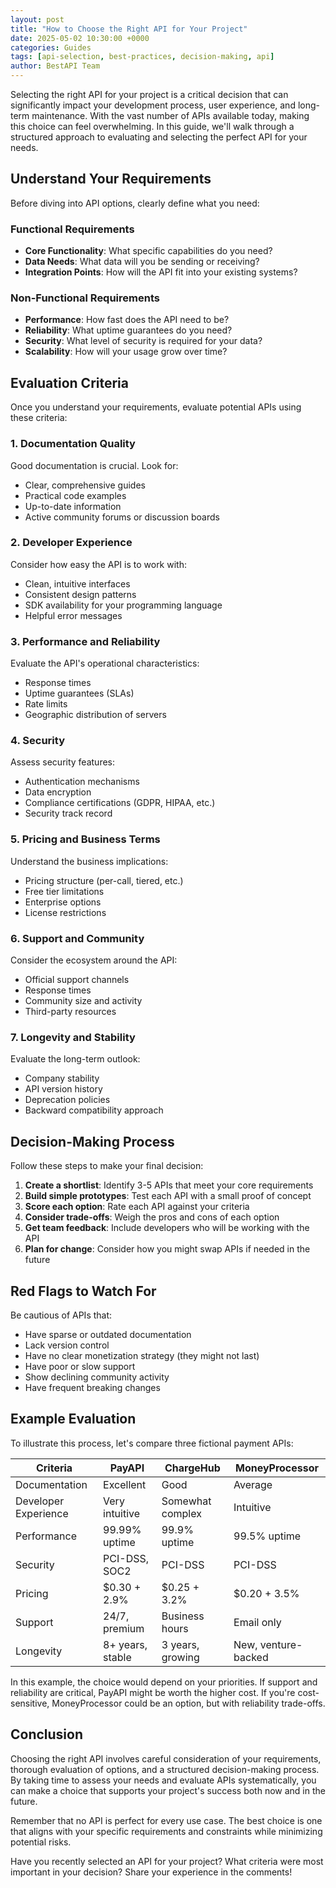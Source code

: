 ```yaml
---
layout: post
title: "How to Choose the Right API for Your Project"
date: 2025-05-02 10:30:00 +0000
categories: Guides
tags: [api-selection, best-practices, decision-making, api]
author: BestAPI Team
---
```


Selecting the right API for your project is a critical decision that can significantly impact your development process, user experience, and long-term maintenance. With the vast number of APIs available today, making this choice can feel overwhelming. In this guide, we'll walk through a structured approach to evaluating and selecting the perfect API for your needs.

## Understand Your Requirements

Before diving into API options, clearly define what you need:

### Functional Requirements

- **Core Functionality**: What specific capabilities do you need?
- **Data Needs**: What data will you be sending or receiving?
- **Integration Points**: How will the API fit into your existing systems?

### Non-Functional Requirements

- **Performance**: How fast does the API need to be?
- **Reliability**: What uptime guarantees do you need?
- **Security**: What level of security is required for your data?
- **Scalability**: How will your usage grow over time?

## Evaluation Criteria

Once you understand your requirements, evaluate potential APIs using these criteria:

### 1. Documentation Quality

Good documentation is crucial. Look for:
- Clear, comprehensive guides
- Practical code examples
- Up-to-date information
- Active community forums or discussion boards

### 2. Developer Experience

Consider how easy the API is to work with:
- Clean, intuitive interfaces
- Consistent design patterns
- SDK availability for your programming language
- Helpful error messages

### 3. Performance and Reliability

Evaluate the API's operational characteristics:
- Response times
- Uptime guarantees (SLAs)
- Rate limits
- Geographic distribution of servers

### 4. Security

Assess security features:
- Authentication mechanisms
- Data encryption
- Compliance certifications (GDPR, HIPAA, etc.)
- Security track record

### 5. Pricing and Business Terms

Understand the business implications:
- Pricing structure (per-call, tiered, etc.)
- Free tier limitations
- Enterprise options
- License restrictions

### 6. Support and Community

Consider the ecosystem around the API:
- Official support channels
- Response times
- Community size and activity
- Third-party resources

### 7. Longevity and Stability

Evaluate the long-term outlook:
- Company stability
- API version history
- Deprecation policies
- Backward compatibility approach

## Decision-Making Process

Follow these steps to make your final decision:

1. **Create a shortlist**: Identify 3-5 APIs that meet your core requirements
2. **Build simple prototypes**: Test each API with a small proof of concept
3. **Score each option**: Rate each API against your criteria
4. **Consider trade-offs**: Weigh the pros and cons of each option
5. **Get team feedback**: Include developers who will be working with the API
6. **Plan for change**: Consider how you might swap APIs if needed in the future

## Red Flags to Watch For

Be cautious of APIs that:
- Have sparse or outdated documentation
- Lack version control
- Have no clear monetization strategy (they might not last)
- Have poor or slow support
- Show declining community activity
- Have frequent breaking changes

## Example Evaluation

To illustrate this process, let's compare three fictional payment APIs:

| Criteria | PayAPI | ChargeHub | MoneyProcessor |
|----------|--------|-----------|----------------|
| Documentation | Excellent | Good | Average |
| Developer Experience | Very intuitive | Somewhat complex | Intuitive |
| Performance | 99.99% uptime | 99.9% uptime | 99.5% uptime |
| Security | PCI-DSS, SOC2 | PCI-DSS | PCI-DSS |
| Pricing | $0.30 + 2.9% | $0.25 + 3.2% | $0.20 + 3.5% |
| Support | 24/7, premium | Business hours | Email only |
| Longevity | 8+ years, stable | 3 years, growing | New, venture-backed |

In this example, the choice would depend on your priorities. If support and reliability are critical, PayAPI might be worth the higher cost. If you're cost-sensitive, MoneyProcessor could be an option, but with reliability trade-offs.

## Conclusion

Choosing the right API involves careful consideration of your requirements, thorough evaluation of options, and a structured decision-making process. By taking time to assess your needs and evaluate APIs systematically, you can make a choice that supports your project's success both now and in the future.

Remember that no API is perfect for every use case. The best choice is one that aligns with your specific requirements and constraints while minimizing potential risks.

Have you recently selected an API for your project? What criteria were most important in your decision? Share your experience in the comments!